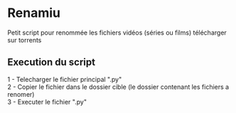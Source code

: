 # Renamiu

Petit script pour renommée les fichiers vidéos (séries ou films) télécharger sur torrents 

## Execution du script

1 - Telecharger le fichier principal ".py" <br>
2 - Copier le fichier dans le dossier cible (le dossier contenant les fichiers a renomer) <br>
3 - Executer le fichier ".py" <br>
    
